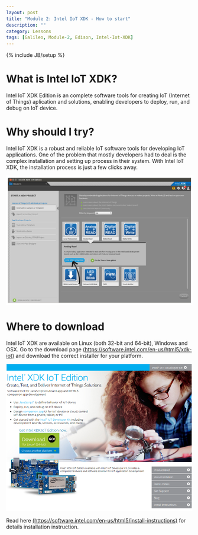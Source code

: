 ```yaml
---
layout: post
title: "Module 2: Intel IoT XDK - How to start"
description: ""
category: Lessons
tags: [Galileo, Module-2, Edison, Intel-Iot-XDK]
---
```

{% include JB/setup %}

# What is Intel IoT XDK?

Intel IoT XDK Edition is an complete software tools for creating IoT (Internet of Things) aplication and solutions, enabling developers to deploy, run, and debug on IoT device. 

# Why should I try?

Intel IoT XDK is a robust and reliable IoT software tools for developing IoT applications. One of the problem that mostly developers had to deal is the complex installation and setting up process in their system. With Intel IoT XDK, the installation process is just a few clicks away. 

![](/img/intel-iot-xdk.png)

# Where to download

Intel IoT XDK are available on Linux (both 32-bit and 64-bit), Windows and OSX. Go to the download page [(https://software.intel.com/en-us/html5/xdk-iot)](https://software.intel.com/en-us/html5/xdk-iot) and download the correct installer for your platform. 

![](/img/intel-iot-xdk-download-page.png)

Read here [(https://software.intel.com/en-us/html5/install-instructions)](https://software.intel.com/en-us/html5/install-instructions) for details installation instruction. 



